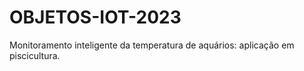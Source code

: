 # OBJETOS-IOT-2023
 Monitoramento inteligente da temperatura de aquários: aplicação em piscicultura.
